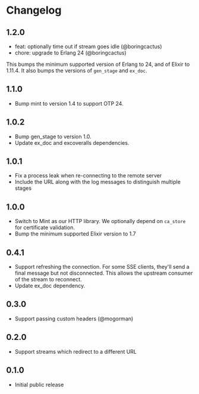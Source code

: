 # Changelog

## 1.2.0

- feat: optionally time out if stream goes idle (@boringcactus)
- chore: upgrade to Erlang 24 (@boringcactus)

This bumps the minimum supported version of Erlang to 24, and of Elixir to
1.11.4. It also bumps the versions of `gen_stage` and `ex_doc`.

## 1.1.0

- Bump mint to version 1.4 to support OTP 24.

## 1.0.2

- Bump gen_stage to version 1.0.
- Update ex_doc and excoveralls dependencies.

## 1.0.1

- Fix a process leak when re-connecting to the remote server
- Include the URL along with the log messages to distinguish multiple stages

## 1.0.0

- Switch to Mint as our HTTP library. We optionally depend on `ca_store` for certificate validation.
- Bump the minimum supported Elixir version to 1.7

## 0.4.1

- Support refreshing the connection. For some SSE clients, they'll send a final message but not disconnected. This allows the upstream consumer of the stream to reconnect.
- Update ex_doc dependency.

## 0.3.0

- Support passing custom headers (@mogorman)

## 0.2.0

- Support streams which redirect to a different URL

## 0.1.0

- Initial public release
